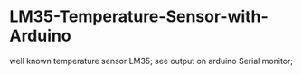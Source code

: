 # LM35-Temperature-Sensor-with-Arduino

well known temperature sensor LM35;
see output on arduino Serial monitor;
